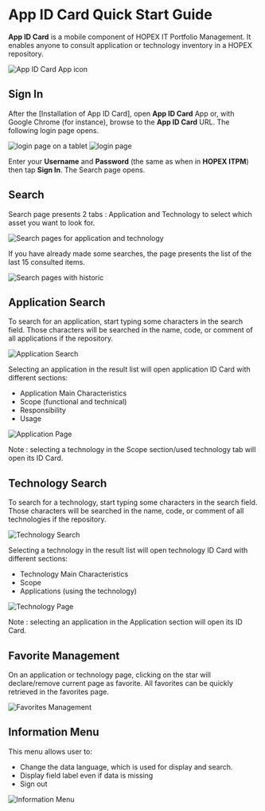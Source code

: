 # App ID Card Quick Start Guide

**App ID Card** is a mobile component of HOPEX IT Portfolio Management. It enables anyone to consult application or technology inventory in a HOPEX repository.

![App ID Card App icon](images/QSG-AppLogo.png) 

## Sign In

After the [Installation of App ID Card], open **App ID Card** App or, with Google Chrome (for instance), browse to the **App ID Card** URL. The following login page opens.

![login page on a tablet](images/QSG-TabletLoginPage.png)  ![login page](images/QSG-PhoneLoginPage.png)

Enter your **Username** and **Password** (the same as when in **HOPEX ITPM**) then tap **Sign In**. The Search page opens.

## Search

Search page presents 2 tabs : Application and Technology to select which asset you want to look for.

![Search pages for application and technology](images/QSG-SearchPages.png)
 
If you have already made some searches, the page presents the list of the last 15 consulted items.

![Search pages with historic](images/QSG-SearchPagesWithHistoric.png)

## Application Search

To search for an application, start typing some characters in the search field. Those characters will be searched in the name, code, or comment of all applications if the repository.

![Application Search](images/QSG-SearchPageApplication.png)

Selecting an application in the result list will open application ID Card with different sections:
- Application Main Characteristics
- Scope (functional and technical)
- Responsibility
- Usage

![Application Page](images/QSG-ApplicationPage.png)

Note : selecting a technology in the Scope section/used technology tab will open its ID Card.

## Technology Search

To search for a technology, start typing some characters in the search field. Those characters will be searched in the name, code, or comment of all technologies if the repository.

![Technology Search](images/QSG-SearchPageTechnology.png)

Selecting a technology in the result list will open technology ID Card with different sections:
- Technology Main Characteristics
- Scope
- Applications (using the technology)

![Technology Page](images/QSG-TechnologyPage.png)

Note : selecting an application in the Application section will open its ID Card.

## Favorite Management

On an application or technology page, clicking on the star will declare/remove current page as favorite. All favorites can be quickly retrieved in the favorites page.

![Favorites Management](images/QSG-FavoritesManagement.png)
 
## Information Menu

This menu allows user to:
- Change the data language, which is used for display and search.
- Display field label even if data is missing
- Sign out

![Information Menu](images/QSG-InformationMenu.png)
